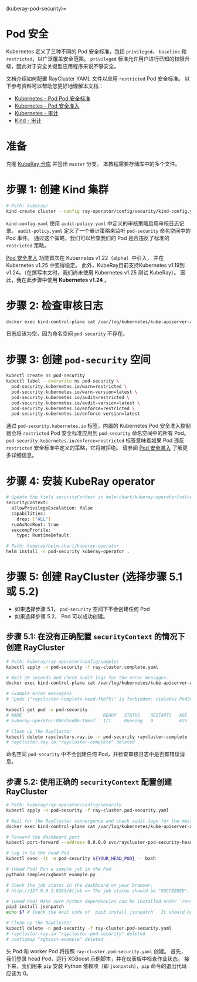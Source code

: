 (kuberay-pod-security)=

# Pod 安全

Kubernetes 定义了三种不同的 Pod 安全标准，包括 `privileged`、 `baseline` 和 `restricted`，以广泛覆盖安全范围。
`privileged` 标准允许用户进行已知的权限升级，因此对于安全关键型应用程序来说不够安全。

文档介绍如何配置 RayCluster YAML 文件以应用 `restricted` Pod 安全标准。
以下参考资料可以帮助您更好地理解本文档：

* [Kubernetes - Pod Pod 安全标准](https://kubernetes.io/docs/concepts/security/pod-security-standards/#restricted)
* [Kubernetes - Pod 安全准入](https://kubernetes.io/docs/concepts/security/pod-security-admission/)
* [Kubernetes - 审计](https://kubernetes.io/docs/tasks/debug/debug-cluster/audit/)
* [Kind - 审计](https://kind.sigs.k8s.io/docs/user/auditing/)

# 准备

克隆 [KubeRay 仓库](https://github.com/ray-project/kuberay) 并签出 `master` 分支。
本教程需要存储库中的多个文件。

# 步骤 1: 创建 Kind 集群

```bash
# Path: kuberay/
kind create cluster --config ray-operator/config/security/kind-config.yaml --image=kindest/node:v1.24.0
```

`kind-config.yaml` 使用 `audit-policy.yaml` 中定义的审核策略启用审核日志记录。
`audit-policy.yaml` 定义了一个审计策略来监听 `pod-security` 命名空间中的 Pod 事件。
通过这个策略，我们可以检查我们的 Pod 是否违反了标准的 `restricted` 策略。

[Pod 安全准入](https://kubernetes.io/docs/concepts/security/pod-security-admission/) 功能首次在 Kubernetes v1.22（alpha）中引入，
并在 Kubernetes v1.25 中变得稳定。
此外，KubeRay目前支持Kubernetes v1.19到v1.24。（在撰写本文时，我们尚未使用 Kubernetes v1.25 测试 KubeRay）。 因此，我在此步骤中使用 **Kubernetes v1.24** 。

# 步骤 2: 检查审核日志

```bash
docker exec kind-control-plane cat /var/log/kubernetes/kube-apiserver-audit.log
```
日志应该为空，因为命名空间 `pod-security` 不存在。

# 步骤 3: 创建 `pod-security` 空间

```bash
kubectl create ns pod-security
kubectl label --overwrite ns pod-security \
  pod-security.kubernetes.io/warn=restricted \
  pod-security.kubernetes.io/warn-version=latest \
  pod-security.kubernetes.io/audit=restricted \
  pod-security.kubernetes.io/audit-version=latest \
  pod-security.kubernetes.io/enforce=restricted \
  pod-security.kubernetes.io/enforce-version=latest
```

通过 `pod-security.kubernetes.io` 标签，内置的 Kubernetes Pod 安全准入控制器会将
`restricted` Pod 安全标准应用到 `pod-security` 命名空间中的所有 Pod。
`pod-security.kubernetes.io/enforce=restricted` 标签意味着如果 Pod 违反 `restricted` 安全标准中定义的策略，它将被拒绝。
请参阅 [Pod 安全准入](https://kubernetes.io/docs/concepts/security/pod-security-admission/) 了解更多详细信息。

# 步骤 4: 安装 KubeRay operator

```bash
# Update the field securityContext in helm-chart/kuberay-operator/values.yaml
securityContext:
  allowPrivilegeEscalation: false
  capabilities:
    drop: ["ALL"]
  runAsNonRoot: true
  seccompProfile:
    type: RuntimeDefault

# Path: kuberay/helm-chart/kuberay-operator
helm install -n pod-security kuberay-operator .
```

# 步骤 5: 创建 RayCluster (选择步骤 5.1 或 5.2)

* 如果选择步骤 5.1， `pod-security` 空间下不会创建任何 Pod
* 如果选择步骤 5.2， Pod 可以成功创建。

## 步骤 5.1: 在没有正确配置 `securityContext` 的情况下创建 RayCluster

```bash
# Path: kuberay/ray-operator/config/samples
kubectl apply -n pod-security -f ray-cluster.complete.yaml

# Wait 20 seconds and check audit logs for the error messages.
docker exec kind-control-plane cat /var/log/kubernetes/kube-apiserver-audit.log

# Example error messagess
# "pods \"raycluster-complete-head-fkbf5\" is forbidden: violates PodSecurity \"restricted:latest\": allowPrivilegeEscalation != false (container \"ray-head\" must set securityContext.allowPrivilegeEscalation=false) ...

kubectl get pod -n pod-security
# NAME                               READY   STATUS    RESTARTS   AGE
# kuberay-operator-8b6d55dbb-t8msf   1/1     Running   0          62s

# Clean up the RayCluster
kubectl delete rayclusters.ray.io -n pod-security raycluster-complete
# raycluster.ray.io "raycluster-complete" deleted
```

命名空间 `pod-security` 中不会创建任何 Pod，并检查审核日志中是否有错误消息。

## 步骤 5.2: 使用正确的 `securityContext` 配置创建 RayCluster 

```bash
# Path: kuberay/ray-operator/config/security
kubectl apply -n pod-security -f ray-cluster.pod-security.yaml

# Wait for the RayCluster convergence and check audit logs for the messages.
docker exec kind-control-plane cat /var/log/kubernetes/kube-apiserver-audit.log

# Forward the dashboard port
kubectl port-forward --address 0.0.0.0 svc/raycluster-pod-security-head-svc -n pod-security 8265:8265

# Log in to the head Pod
kubectl exec -it -n pod-security ${YOUR_HEAD_POD} -- bash

# (Head Pod) Run a sample job in the Pod
python3 samples/xgboost_example.py

# Check the job status in the dashboard on your browser.
# http://127.0.0.1:8265/#/job => The job status should be "SUCCEEDED".

# (Head Pod) Make sure Python dependencies can be installed under `restricted` security standard 
pip3 install jsonpatch
echo $? # Check the exit code of `pip3 install jsonpatch`. It should be 0.

# Clean up the RayCluster
kubectl delete -n pod-security -f ray-cluster.pod-security.yaml
# raycluster.ray.io "raycluster-pod-security" deleted
# configmap "xgboost-example" deleted
```

头 Pod 和 worker Pod 将按照 `ray-cluster.pod-security.yaml` 创建。
首先，我们登录 head Pod，运行 XGBoost 示例脚本，并在仪表板中检查作业状态。
 接下来，我们用来 `pip` 安装 Python 依赖项（即 `jsonpatch`），`pip` 命令的退出代码应该为 0。
